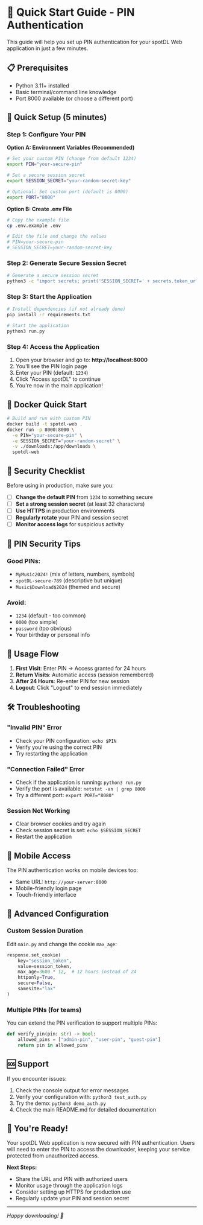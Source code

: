 # 🚀 Quick Start Guide - PIN Authentication

This guide will help you set up PIN authentication for your spotDL Web application in just a few minutes.

## 📋 Prerequisites

- Python 3.11+ installed
- Basic terminal/command line knowledge
- Port 8000 available (or choose a different port)

## 🔧 Quick Setup (5 minutes)

### Step 1: Configure Your PIN

**Option A: Environment Variables (Recommended)**
```bash
# Set your custom PIN (change from default 1234)
export PIN="your-secure-pin"

# Set a secure session secret
export SESSION_SECRET="your-random-secret-key"

# Optional: Set custom port (default is 8000)
export PORT="8000"
```

**Option B: Create .env File**
```bash
# Copy the example file
cp .env.example .env

# Edit the file and change the values
# PIN=your-secure-pin
# SESSION_SECRET=your-random-secret-key
```

### Step 2: Generate Secure Session Secret

```bash
# Generate a secure session secret
python3 -c "import secrets; print('SESSION_SECRET=' + secrets.token_urlsafe(32))"
```

### Step 3: Start the Application

```bash
# Install dependencies (if not already done)
pip install -r requirements.txt

# Start the application
python3 run.py
```

### Step 4: Access the Application

1. Open your browser and go to: **http://localhost:8000**
2. You'll see the PIN login page
3. Enter your PIN (default: `1234`)
4. Click "Access spotDL" to continue
5. You're now in the main application!

## 🐳 Docker Quick Start

```bash
# Build and run with custom PIN
docker build -t spotdl-web .
docker run -p 8000:8000 \
  -e PIN="your-secure-pin" \
  -e SESSION_SECRET="your-random-secret" \
  -v ./downloads:/app/downloads \
  spotdl-web
```

## 🔐 Security Checklist

Before using in production, make sure you:

- [ ] **Change the default PIN** from `1234` to something secure
- [ ] **Set a strong session secret** (at least 32 characters)
- [ ] **Use HTTPS** in production environments
- [ ] **Regularly rotate** your PIN and session secret
- [ ] **Monitor access logs** for suspicious activity

## 🎯 PIN Security Tips

### Good PINs:
- `MyMusic2024!` (mix of letters, numbers, symbols)
- `spotDL-secure-789` (descriptive but unique)
- `Music$Download$2024` (themed and secure)

### Avoid:
- `1234` (default - too common)
- `0000` (too simple)
- `password` (too obvious)
- Your birthday or personal info

## 🔄 Usage Flow

1. **First Visit**: Enter PIN → Access granted for 24 hours
2. **Return Visits**: Automatic access (session remembered)
3. **After 24 Hours**: Re-enter PIN for new session
4. **Logout**: Click "Logout" to end session immediately

## 🛠️ Troubleshooting

### "Invalid PIN" Error
- Check your PIN configuration: `echo $PIN`
- Verify you're using the correct PIN
- Try restarting the application

### "Connection Failed" Error
- Check if the application is running: `python3 run.py`
- Verify the port is available: `netstat -an | grep 8000`
- Try a different port: `export PORT="8080"`

### Session Not Working
- Clear browser cookies and try again
- Check session secret is set: `echo $SESSION_SECRET`
- Restart the application

## 📱 Mobile Access

The PIN authentication works on mobile devices too:
- Same URL: `http://your-server:8000`
- Mobile-friendly login page
- Touch-friendly interface

## 🔧 Advanced Configuration

### Custom Session Duration
Edit `main.py` and change the cookie `max_age`:
```python
response.set_cookie(
    key="session_token",
    value=session_token,
    max_age=3600 * 12,  # 12 hours instead of 24
    httponly=True,
    secure=False,
    samesite="lax"
)
```

### Multiple PINs (for teams)
You can extend the PIN verification to support multiple PINs:
```python
def verify_pin(pin: str) -> bool:
    allowed_pins = ["admin-pin", "user-pin", "guest-pin"]
    return pin in allowed_pins
```

## 🆘 Support

If you encounter issues:
1. Check the console output for error messages
2. Verify your configuration with: `python3 test_auth.py`
3. Try the demo: `python3 demo_auth.py`
4. Check the main README.md for detailed documentation

## 🎉 You're Ready!

Your spotDL Web application is now secured with PIN authentication. Users will need to enter the PIN to access the downloader, keeping your service protected from unauthorized access.

**Next Steps:**
- Share the URL and PIN with authorized users
- Monitor usage through the application logs
- Consider setting up HTTPS for production use
- Regularly update your PIN and session secret

---

*Happy downloading! 🎵*